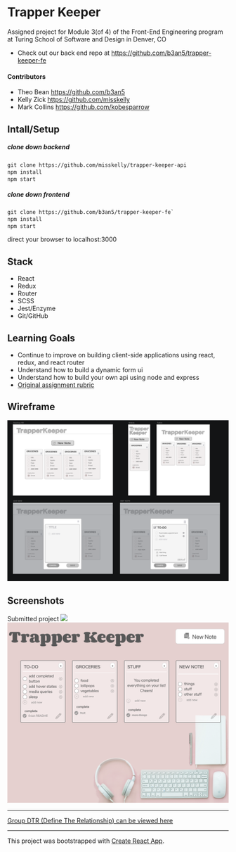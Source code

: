 # Trapper Keeper
Assigned project for Module 3(of 4) of the Front-End Engineering program at Turing School of Software and Design in Denver, CO
+ Check out our back end repo at https://github.com/b3an5/trapper-keeper-fe

#### Contributors

+ Theo Bean https://github.com/b3an5
+ Kelly Zick https://github.com/misskelly
+ Mark Collins https://github.com/kobesparrow

## Intall/Setup

##### clone down backend
``` 
git clone https://github.com/misskelly/trapper-keeper-api 
npm install
npm start 
```


##### clone down frontend
```
git clone https://github.com/b3an5/trapper-keeper-fe`
npm install 
npm start
```
direct your browser to localhost:3000


## Stack
- React
- Redux
- Router
- SCSS
- Jest/Enzyme
- Git/GitHub

## Learning Goals
+ Continue to improve on building client-side applications using react, redux, and react router
+ Understand how to build a dynamic form ui
+ Understand how to build your own api using node and express
+ [Original assignment rubric](http://frontend.turing.io/projects/trapper-keeper.html)

## Wireframe
![Created using Sketch](src/images/wireframe.png)

## Screenshots
Submitted project
![](src/images/video.gif)
![](src/images/screenshot.png)


****
[Group DTR (Define The Relationship) can be viewed here](https://gist.github.com/kobesparrow/f29d99498b748d1f2105260da9112153)
****
This project was bootstrapped with [Create React App](https://github.com/facebook/create-react-app).
